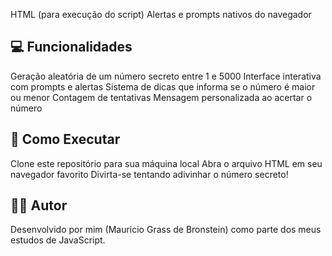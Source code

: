 HTML (para execução do script)
Alertas e prompts nativos do navegador

## 💻 Funcionalidades

Geração aleatória de um número secreto entre 1 e 5000
Interface interativa com prompts e alertas
Sistema de dicas que informa se o número é maior ou menor
Contagem de tentativas
Mensagem personalizada ao acertar o número

## 🚀 Como Executar

Clone este repositório para sua máquina local
Abra o arquivo HTML em seu navegador favorito
Divirta-se tentando adivinhar o número secreto!


## 🙋🏻 Autor

Desenvolvido por mim (Mauricio Grass de Bronstein) como parte dos meus estudos de JavaScript.
